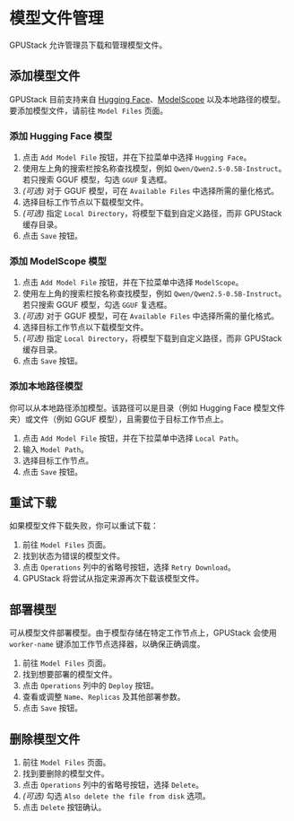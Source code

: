 # 模型文件管理

GPUStack 允许管理员下载和管理模型文件。

## 添加模型文件

GPUStack 目前支持来自 [Hugging Face](https://huggingface.co)、[ModelScope](https://modelscope.cn) 以及本地路径的模型。要添加模型文件，请前往 `Model Files` 页面。

### 添加 Hugging Face 模型

1. 点击 `Add Model File` 按钮，并在下拉菜单中选择 `Hugging Face`。
2. 使用左上角的搜索栏按名称查找模型，例如 `Qwen/Qwen2.5-0.5B-Instruct`。若只搜索 GGUF 模型，勾选 `GGUF` 复选框。
3. _(可选)_ 对于 GGUF 模型，可在 `Available Files` 中选择所需的量化格式。
4. 选择目标工作节点以下载模型文件。
5. _(可选)_ 指定 `Local Directory`，将模型下载到自定义路径，而非 GPUStack 缓存目录。
6. 点击 `Save` 按钮。

### 添加 ModelScope 模型

1. 点击 `Add Model File` 按钮，并在下拉菜单中选择 `ModelScope`。
2. 使用左上角的搜索栏按名称查找模型，例如 `Qwen/Qwen2.5-0.5B-Instruct`。若只搜索 GGUF 模型，勾选 `GGUF` 复选框。
3. _(可选)_ 对于 GGUF 模型，可在 `Available Files` 中选择所需的量化格式。
4. 选择目标工作节点以下载模型文件。
5. _(可选)_ 指定 `Local Directory`，将模型下载到自定义路径，而非 GPUStack 缓存目录。
6. 点击 `Save` 按钮。

### 添加本地路径模型

你可以从本地路径添加模型。该路径可以是目录（例如 Hugging Face 模型文件夹）或文件（例如 GGUF 模型），且需要位于目标工作节点上。

1. 点击 `Add Model File` 按钮，并在下拉菜单中选择 `Local Path`。
2. 输入 `Model Path`。
3. 选择目标工作节点。
4. 点击 `Save` 按钮。

## 重试下载

如果模型文件下载失败，你可以重试下载：

1. 前往 `Model Files` 页面。
2. 找到状态为错误的模型文件。
3. 点击 `Operations` 列中的省略号按钮，选择 `Retry Download`。
4. GPUStack 将尝试从指定来源再次下载该模型文件。

## 部署模型

可从模型文件部署模型。由于模型存储在特定工作节点上，GPUStack 会使用 `worker-name` 键添加工作节点选择器，以确保正确调度。

1. 前往 `Model Files` 页面。
2. 找到想要部署的模型文件。
3. 点击 `Operations` 列中的 `Deploy` 按钮。
4. 查看或调整 `Name`、`Replicas` 及其他部署参数。
5. 点击 `Save` 按钮。

## 删除模型文件

1. 前往 `Model Files` 页面。
2. 找到要删除的模型文件。
3. 点击 `Operations` 列中的省略号按钮，选择 `Delete`。
4. _(可选)_ 勾选 `Also delete the file from disk` 选项。
5. 点击 `Delete` 按钮确认。